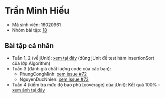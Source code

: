 # Trần Minh Hiếu
* Mã sinh viên: 16020961
* Nhóm bài tập: [18](https://github.com/hieutm2198/int3117-2018)

## Bài tập cá nhân
* Tuần 1, 2 (về jUnit): [xem tại đây](https://github.com/hieutm2198/int3117-2018/tree/master/TranMinhHieu/Algorithm/src) (dùng jUnit để test hàm insertionSort của lớp Algorithm)
* Tuần 3 (đánh giá chất lượng code của các bạn):
  * PhungCongMinh: [xem issue #72](https://github.com/truonganhhoang/int3117-2018/issues/72)
  * NguyenDucNhien: [xem issue #73](https://github.com/truonganhhoang/int3117-2018/issues/73)
* Tuần 4 (kiểm tra mức độ bao phủ [coverage] của jUnit): Kết quả 100% - [xem ảnh tại đây](https://github.com/hieutm2198/int3117-2018/tree/master/TranMinhHieu/Images/coverage.png)
